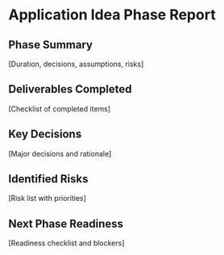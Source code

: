 # Application Idea Phase Report

## Phase Summary
[Duration, decisions, assumptions, risks]

## Deliverables Completed
[Checklist of completed items]

## Key Decisions
[Major decisions and rationale]

## Identified Risks
[Risk list with priorities]

## Next Phase Readiness
[Readiness checklist and blockers]